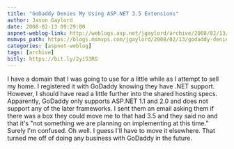 ```yaml
---
title: "GoDaddy Denies My Using ASP.NET 3.5 Extensions"
author: Jason Gaylord
date: 2008-02-13 09:29:00
aspnet-weblog-link: http://weblogs.asp.net/jgaylord/archive/2008/02/13/godaddy-denies-my-using-asp-net-3-5-extensions.aspx
msmvps_path: https://blogs.msmvps.com/jgaylord/2008/02/13/godaddy-denies-my-using-asp-net-3-5-extensions/
categories: [aspnet-weblog]
tags: [archive]
bitly: https://bit.ly/2yiS3RG
---
```


I have a domain that I was going to use for a little while as I attempt to sell my home. I registered it with GoDaddy knowing they have .NET support. However, I should have read a little further into the shared hosting specs. Apparently, GoDaddy only supports ASP.NET 1.1 and 2.0 and does not support any of the later frameworks. I sent them an email asking them if there was a box they could move me to that had 3.5 and they said no and that it's "not something we are planning on implementing at this time." Surely I'm confused. Oh well. I guess I'll have to move it elsewhere. That turned me off of doing any business with GoDaddy in the future.
